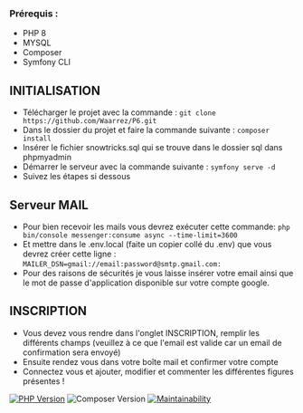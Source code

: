 ### Prérequis :
- PHP 8
- MYSQL
- Composer
- Symfony CLI

## INITIALISATION

- Télécharger le projet avec la commande : ``` git clone https://github.com/Waarrez/P6.git ```
- Dans le dossier du projet et faire la commande suivante : ``` composer install ```
- Insérer le fichier snowtricks.sql qui se trouve dans le dossier sql dans phpmyadmin
- Démarrer le serveur avec la commande suivante : ``` symfony serve -d ```
- Suivez les étapes si dessous

## Serveur MAIL
- Pour bien recevoir les mails vous devrez exécuter cette commande: ``` php bin/console messenger:consume async --time-limit=3600 ```
- Et mettre dans le .env.local (faite un copier collé du .env) que vous devrez créer cette ligne : ``` MAILER_DSN=gmail://email:password@smtp.gmail.com: ```
- Pour des raisons de sécurités je vous laisse insérer votre email ainsi que le mot de passe d'application disponible sur votre compte google.

## INSCRIPTION
- Vous devez vous rendre dans l'onglet INSCRIPTION, remplir les différents champs (veuillez à ce que l'email est valide car un email de confirmation sera envoyé)
- Ensuite rendez vous dans votre boîte mail et confirmer votre compte
- Connectez vous et ajouter, modifier et commenter les différentes figures présentes !

[![PHP Version](https://img.shields.io/badge/php-8.0-blue)](https://www.php.net/releases/8.0/en.php)
![Composer Version](https://img.shields.io/badge/Composer-2.6.6-blue)
[![Maintainability](https://api.codeclimate.com/v1/badges/79025237c78b49081758/maintainability)](https://codeclimate.com/github/Waarrez/P6/maintainability)

